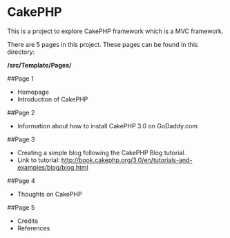 # CakePHP

This is a project to explore CakePHP framework which is a MVC framework.

There are 5 pages in this project. These pages can be found in this directory:

**/src/Template/Pages/**

##Page 1
- Homepage
- Introduction of CakePHP

##Page 2
- Information about how to install CakePHP 3.0 on GoDaddy.com

##Page 3
- Creating a simple blog following the CakePHP Blog tutorial.
- Link to tutorial: http://book.cakephp.org/3.0/en/tutorials-and-examples/blog/blog.html

##Page 4
- Thoughts on CakePHP

##Page 5
- Credits
- References
